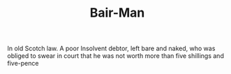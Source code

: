 ---
title: Bair-Man
letter: B
permalink: "/definitions/bair-man.html"
body: In old Scotch law. A poor Insolvent debtor, left bare and naked, who was obliged
  to swear in court that he was not worth more than five shillings and five-pence
published_at: '2018-07-07'
layout: post
---